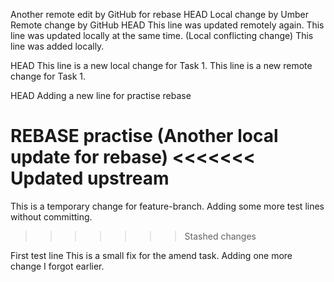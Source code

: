 Another remote edit by GitHub for rebase
HEAD
Local change by Umber
Remote change by GitHub
HEAD
This line was updated remotely again.
This line was updated locally at the same time.
(Local conflicting change)
This line was added locally.

HEAD
This line is a new local change for Task 1.
This line is a new remote change for Task 1.

HEAD
Adding a new line for practise rebase

REBASE practise
(Another local update for rebase)
<<<<<<< Updated upstream
=======

This is a temporary change for feature-branch.
Adding some more test lines without committing.
>>>>>>> Stashed changes

First test line
This is a small fix for the amend task.
Adding one more change I forgot earlier.

